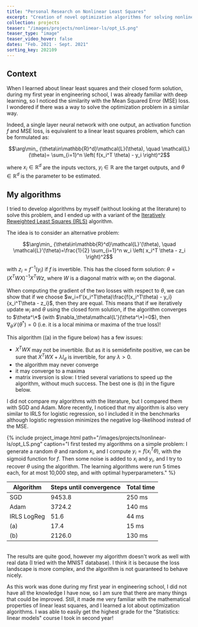 ```yaml
---
title: "Personal Research on Nonlinear Least Squares"
excerpt: "Creation of novel optimization algorithms for solving nonlinear least squares problems."
collection: projects
teaser: "/images/projects/nonlinear-ls/opt_LS.png"
teaser_type: "image"
teaser_video_hover: false
dates: "Feb. 2021 - Sept. 2021"
sorting_key: 202109
---
```


## Context

When I learned about linear least squares and their closed form solution, during my first year in engineering school, I was already familiar with deep learning, so I noticed the similarity with the Mean Squared Error (MSE) loss. I wondered if there was a way to solve the optimization problem in a similar way.

Indeed, a single layer neural network with one output, an activation function $f$ and MSE loss, is equivalent to a linear least squares problem, which can be formulated as:

$$\arg\min_ {\theta\in\mathbb{R}^d}\mathcal{L}(\theta), \quad \mathcal{L}(\theta)= \sum_{i=1}^n \left( f(x_i^T \theta) - y_i \right)^2$$

where $x_i\in\mathbb{R}^d$ are the inputs vectors, $y_i\in\mathbb{R}$ are the target outputs, and $\theta\in\mathbb{R}^d$ is the parameter to be estimated.

## My algorithms

I tried to develop algorithms by myself (without looking at the literature) to solve this problem, and I ended up with a variant of the [Iteratively Reweighted Least Squares (IRLS)](https://en.wikipedia.org/wiki/Iteratively_reweighted_least_squares) algorithm.  
  
The idea is to consider an alternative problem:  
  
$$\arg\min_ {\theta\in\mathbb{R}^d}\mathcal{L}'(\theta), \quad \mathcal{L}'(\theta)=\frac{1}{2} \sum_{i=1}^n w_i \left( x_i^T \theta - z_i \right)^2$$  
  
with $z_i=f^{-1}(y_i)$ if $f$ is invertible. This has the closed form solution: $\theta = (X^T W X)^{-1} X^T W z$, where $W$ is a diagonal matrix with $w_i$ on the diagonal.

When computing the gradient of the two losses with respect to $\theta$, we can show that if we choose $w_i=f'(x_i^T\theta)\frac{f(x_i^T\theta) - y_i}{x_i^T\theta - z_i}$, then they are equal. This means that if we iteratively update $w_i$  and $\theta$ using the closed form solution, if the algorithm converges to $\theta^\*$ (with $\nabla_\theta\mathcal{L'}(\theta^\*)=0$), then $\nabla_\theta\mathcal{L}(\theta^*)=0$ (i.e. it is a local minima or maxima of the true loss)!

This algorithm ((a) in the figure below) has a few issues:
- $X^T W X$ may not be invertible. But as it is semidefinite positive, we can be sure that  $X^T W X+\lambda I_d$ is invertible, for any $\lambda > 0$.
- the algorithm may never converge
- it may converge to a maxima
- matrix inversion is slow: I tried several variations to speed up the algorithm, without much success. The best one is (b) in the figure below.

I did not compare my algorithms with the literature, but I compared them with SGD and Adam. More recently, I noticed that my algorithm is also very similar to IRLS for logistic regression, so I included it in the benchmarks although logistic regression minimizes the negative log-likelihood instead of the MSE.

{% include project_image.html
path="/images/projects/nonlinear-ls/opt_LS.png"
caption="I first tested my algorithms on a simple problem: I generate a random $\theta$ and random $x_i$, and I compute $y_i = f(x_i^T\theta)$, with the sigmoid function for $f$. Then some noise is added to $x_i$ and $y_i$, and I try to recover $\theta$ using the algorithm. The learning algorithms were run 5 times each, for at most 10,000 step, and with optimal hyperparameters."
%}

| **Algorithm** | **Steps until convergence** | **Total time** |
|---------------|-----------|----------|
| SGD           | 9453.8    | 250 ms  |
| Adam          | 3724.2    | 140 ms  |
| IRLS LogReg   | 51.6      |  44 ms  |
| (a)           | 17.4      |  15 ms  |
| (b)           | 2126.0    | 130 ms  |

<br>The results are quite good, however my algorithm doesn't work as well with real data (I tried with the MNIST database). I think it is because the loss landscape is more complex, and the algorithm is not guaranteed to behave nicely.

As this work was done during my first year in engineering school, I did not have all the knowledge I have now, so I am sure that there are many things that could be improved. Still, it made me very familiar with the mathematical properties of linear least squares, and I learned a lot about optimization algorithms. I was able to easily get the highest grade for the "Statistics: linear models" course I took in second year!